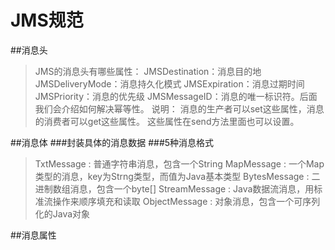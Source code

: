 # JMS规范
##消息头
>JMS的消息头有哪些属性：
>JMSDestination：消息目的地
>JMSDeliveryMode：消息持久化模式
>JMSExpiration：消息过期时间
>JMSPriority：消息的优先级
>JMSMessageID：消息的唯一标识符。后面我们会介绍如何解决幂等性。
>说明：	消息的生产者可以set这些属性，消息的消费者可以get这些属性。
>这些属性在send方法里面也可以设置。

##消息体
###封装具体的消息数据
###5种消息格式
>TxtMessage : 普通字符串消息，包含一个String
>MapMessage : 一个Map类型的消息，key为Strng类型，而值为Java基本类型
>BytesMessage :  二进制数组消息，包含一个byte[]
>StreamMessage :  Java数据流消息，用标准流操作来顺序填充和读取
>ObjectMessage : 对象消息，包含一个可序列化的Java对象

##消息属性

